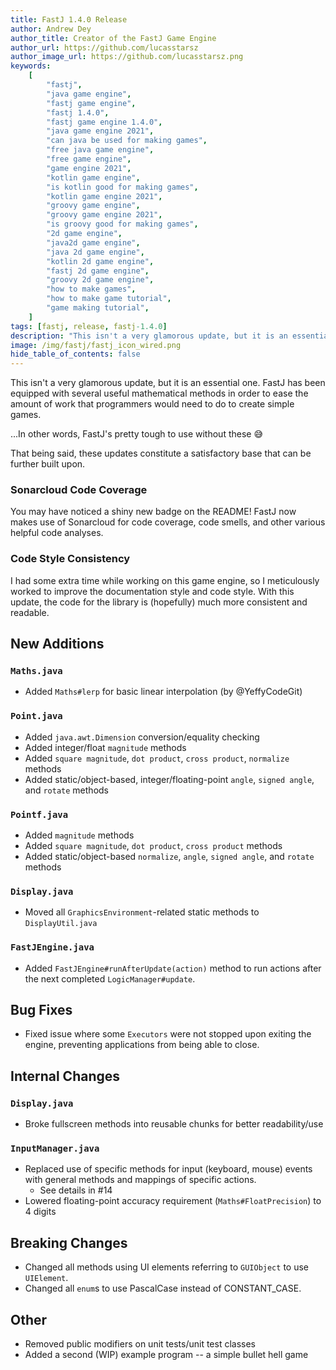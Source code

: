 ```yaml
---
title: FastJ 1.4.0 Release
author: Andrew Dey
author_title: Creator of the FastJ Game Engine
author_url: https://github.com/lucasstarsz
author_image_url: https://github.com/lucasstarsz.png
keywords:
    [
        "fastj",
        "java game engine",
        "fastj game engine",
        "fastj 1.4.0",
        "fastj game engine 1.4.0",
        "java game engine 2021",
        "can java be used for making games",
        "free java game engine",
        "free game engine",
        "game engine 2021",
        "kotlin game engine",
        "is kotlin good for making games",
        "kotlin game engine 2021",
        "groovy game engine",
        "groovy game engine 2021",
        "is groovy good for making games",
        "2d game engine",
        "java2d game engine",
        "java 2d game engine",
        "kotlin 2d game engine",
        "fastj 2d game engine",
        "groovy 2d game engine",
        "how to make games",
        "how to make game tutorial",
        "game making tutorial",
    ]
tags: [fastj, release, fastj-1.4.0]
description: "This isn't a very glamorous update, but it is an essential one. FastJ has been equipped with several useful mathematical methods in order to ease the amount of work that programmers would need to do to create simple games.<br/>...In other words, FastJ's pretty tough to use without these 😅 <br/>That being said, these updates constitute a satisfactory base that can be further built upon."
image: /img/fastj/fastj_icon_wired.png
hide_table_of_contents: false
---
```


This isn't a very glamorous update, but it is an essential one. FastJ has been equipped with several useful mathematical methods in order to ease the amount of work that programmers would need to do to create simple games.

...In other words, FastJ's pretty tough to use without these 😅

That being said, these updates constitute a satisfactory base that can be further built upon.

<!--truncate-->

### Sonarcloud Code Coverage

You may have noticed a shiny new badge on the README! FastJ now makes use of Sonarcloud for code coverage, code smells, and other various helpful code analyses.

### Code Style Consistency

I had some extra time while working on this game engine, so I meticulously worked to improve the documentation style and code style. With this update, the code for the library is (hopefully) much more consistent and readable.

## New Additions

### `Maths.java`

-   Added `Maths#lerp` for basic linear interpolation (by @YeffyCodeGit)

### `Point.java`

-   Added `java.awt.Dimension` conversion/equality checking
-   Added integer/float `magnitude` methods
-   Added `square magnitude`, `dot product`, `cross product`, `normalize` methods
-   Added static/object-based, integer/floating-point `angle`, `signed angle`, and `rotate` methods

### `Pointf.java`

-   Added `magnitude` methods
-   Added `square magnitude`, `dot product`, `cross product` methods
-   Added static/object-based `normalize`, `angle`, `signed angle`, and `rotate` methods

### `Display.java`

-   Moved all `GraphicsEnvironment`-related static methods to `DisplayUtil.java`

### `FastJEngine.java`

-   Added `FastJEngine#runAfterUpdate(action)` method to run actions after the next completed `LogicManager#update`.

## Bug Fixes

-   Fixed issue where some `Executors` were not stopped upon exiting the engine, preventing applications from being able to close.

## Internal Changes

### `Display.java`

-   Broke fullscreen methods into reusable chunks for better readability/use

### `InputManager.java`

-   Replaced use of specific methods for input (keyboard, mouse) events with general methods and mappings of specific actions.
    -   See details in #14
-   Lowered floating-point accuracy requirement (`Maths#FloatPrecision`) to 4 digits

## Breaking Changes

-   Changed all methods using UI elements referring to `GUIObject` to use `UIElement`.
-   Changed all `enum`s to use PascalCase instead of CONSTANT_CASE.

## Other

-   Removed public modifiers on unit tests/unit test classes
-   Added a second (WIP) example program -- a simple bullet hell game

